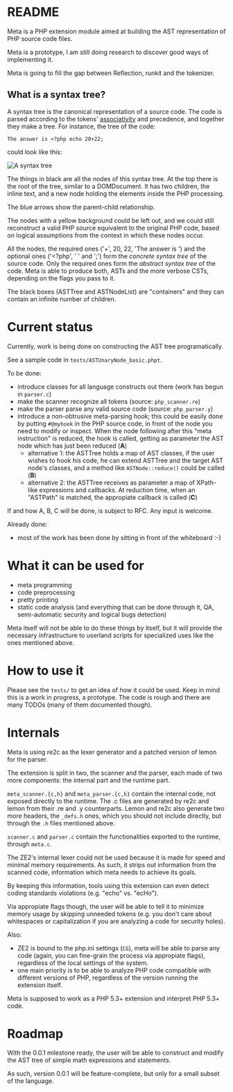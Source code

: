 README
======

Meta is a PHP extension module aimed at building the AST representation
of PHP source code files.

Meta is a prototype, I am still doing research to discover good ways
of implementing it.

Meta is going to fill the gap between Reflection, runkit and the tokenizer.


What is a syntax tree?
----------------------
A syntax tree is the canonical representation of a source code. The code
is parsed according to the tokens' [associativity](http://php.net/manual/en/language.operators.precedence.php)
and precedence, and together they make a tree. For instance, the tree of the code:

    The answer is <?php echo 20+22;

could look like this:

![A syntax tree](http://i.imgur.com/OF6gO.png)

The things in black are all the nodes of this syntax tree. At the top there is
the root of the tree, similar to a DOMDocument. It has two children, the inline
text, and a new node holding the elements inside the PHP processing.

The blue arrows show the parent-child relationship.

The nodes with a yellow background could be left out, and we could still reconstruct
a valid PHP source equivalent to the original PHP code, based on logical assumptions
from the context in which these nodes occur.

All the nodes, the required ones ('+', 20, 22, 'The answer is ') and the optional
ones ('<?php', ' ' and ';') form the *concrete syntax tree* of the source code.
Only the required ones form the *abstract syntax tree* of the code. Meta is able
to produce both, ASTs and the more verbose CSTs, depending on the flags you
pass to it.

The black boxes (ASTTree and ASTNodeList) are "containers" and they can contain
an infinite number of children.

Current status
==============

Currently, work is being done on constructing the AST tree programatically.

See a sample code in `tests/ASTUnaryNode_basic.phpt`.

To be done:

  * introduce classes for all language constructs out there (work has begun in
  `parser.c`)
  * make the scanner recognize all tokens (source: `php_scanner.re`)
  * make the parser parse any valid source code (source: `php_parser.y`)
  * introduce a non-obtrusive meta-parsing hook; this could be easily
  done by putting `#@myhook` in the PHP source code, in front of the node you need to modify or inspect.
  When the node following after this "meta instruction"
  is reduced, the hook is called, getting as parameter the AST node which has
  just been reduced (**A**)
    * alternative 1: the ASTTree holds a map of AST classes, if the user wishes
  to hook his code, he can extend ASTTree and the target AST node's classes,
  and a method like `ASTNode::reduce()` could be called (**B**)
    * alternative 2: the ASTTree receives as parameter a map of XPath-like
  expressions and callbacks. At reduction time, when an "ASTPath" is matched,
  the appropiate callback is called (**C**)

If and how A, B, C will be done, is subject to RFC. Any input is welcome.

Already done:

  * most of the work has been done by sitting in front of the whiteboard :-)

What it can be used for
=======================

  * meta programming
  * code preprocessing
  * pretty printing
  * static code analysis (and everything that can be done through it, QA, semi-automatic security and logical bugs detection)

Meta itself will not be able to do these things by itself, but it will provide
the necessary infrastructure to userland scripts for specialized uses like
the ones mentioned above.

How to use it
=============

Please see the `tests/` to get an idea of how it could be used.
Keep in mind this is a work in progress, a prototype. The code
is rough and there are many TODOs (many of them documented though).

Internals
=========

Meta is using re2c as the lexer generator and a patched version of lemon
for the parser.

The extension is split in two, the scanner and the parser, each made
of two more components: the internal part and the runtime part.

`meta_scanner.{c,h}` and `meta_parser.{c,h}` contain the internal code,
not exposed directly to the runtime. The .c files are generated by
re2c and lemon from their .re and .y counterparts. Lemon and re2c
also generate two more headers, the `_defs.h` ones, which you
should not include directly, but through the `.h` files mentioned above.

`scanner.c` and `parser.c` contain the functionalities exported to the
runtime, through `meta.c`.

The ZE2's internal lexer could not be used because it is made for speed
and minimal memory requirements. As such, it strips out information
from the scanned code, information which meta needs to achieve its goals.

By keeping this information, tools using this extension can even detect
coding standards violations (e.g. "echo" vs. "ecHo").

Via appropiate flags though, the user will be able to tell it to minimize
memory usage by skipping unneeded tokens (e.g. you don't care about whitespaces
or capitalization if you are analyzing a code for security holes).

Also:

  * ZE2 is bound to the php.ini settings (`CG`), meta will be able to
parse any code (again, you can fine-grain the process via appropiate flags),
regardless of the local settings of the system.
  * one main priority is to be able to analyze PHP code compatible
with different versions of PHP, regardless of the version running the
extension itself.

Meta is supposed to work as a PHP 5.3+ extension and 
interpret PHP 5.3+ code.

Roadmap
=======

With the 0.0.1 milestone ready, the user will be able to construct and
modify the AST tree of simple math expressions and statements.

As such, version 0.0.1 will be feature-complete, but only for a small
subset of the language.
